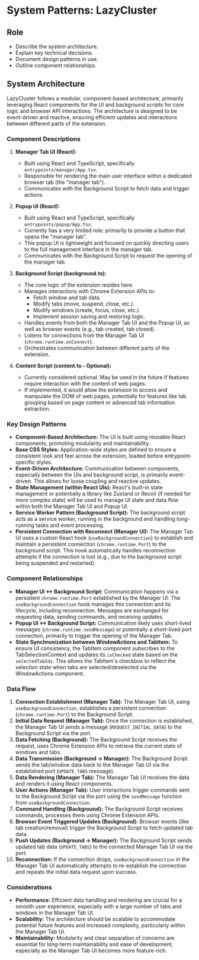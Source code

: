 # System Patterns: LazyCluster

## Role

- Describe the system architecture.
- Explain key technical decisions.
- Document design patterns in use.
- Outline component relationships.

## System Architecture

LazyCluster follows a modular, component-based architecture, primarily leveraging React components for the UI and background scripts for core logic and browser API interactions. The architecture is designed to be event-driven and reactive, ensuring efficient updates and interactions between different parts of the extension.

### Component Descriptions

1.  **Manager Tab UI (React):**

    - Built using React and TypeScript, specifically `entrypoints/manager/App.tsx`.
    - Responsible for rendering the main user interface within a dedicated browser tab (the "manager tab").
    - Communicates with the Background Script to fetch data and trigger actions.

2.  **Popup UI (React):**

    - Built using React and TypeScript, specifically `entrypoints/popup/App.tsx`.
    - Currently has a very limited role: primarily to provide a button that opens the "manager tab".
    - This popup UI is lightweight and focused on quickly directing users to the full management interface in the manager tab.
    - Communicates with the Background Script to request the opening of the manager tab.

3.  **Background Script (background.ts):**

    - The core logic of the extension resides here.
    - Manages interactions with Chrome Extension APIs to:
      - Fetch window and tab data.
      - Modify tabs (move, suspend, close, etc.).
      - Modify windows (create, focus, close, etc.).
      - Implement session saving and restoring logic.
    - Handles events from both the Manager Tab UI and the Popup UI, as well as browser events (e.g., tab created, tab closed).
    - Listens for connections from the Manager Tab UI (`chrome.runtime.onConnect`).
    - Orchestrates communication between different parts of the extension.

4.  **Content Script (content.ts - Optional):**
    - Currently considered optional. May be used in the future if features require interaction with the content of web pages.
    - If implemented, it would allow the extension to access and manipulate the DOM of web pages, potentially for features like tab grouping based on page content or advanced tab information extraction.

### Key Design Patterns

- **Component-Based Architecture:** The UI is built using reusable React components, promoting modularity and maintainability.
- **Base CSS Styles:** Application-wide styles are defined to ensure a consistent look and feel across the extension, loaded before entrypoint-specific styles.
- **Event-Driven Architecture:** Communication between components, especially between the UIs and background script, is primarily event-driven. This allows for loose coupling and reactive updates.
- **State Management (within React UIs):** React's built-in state management or potentially a library like Zustand or Recoil (if needed for more complex state) will be used to manage UI state and data flow within both the Manager Tab UI and Popup UI.
- **Service Worker Pattern (Background Script):** The background script acts as a service worker, running in the background and handling long-running tasks and event processing.
- **Persistent Connection with Reconnect (Manager UI):** The Manager Tab UI uses a custom React hook (`useBackgroundConnection`) to establish and maintain a persistent connection (`chrome.runtime.Port`) to the background script. This hook automatically handles reconnection attempts if the connection is lost (e.g., due to the background script being suspended and restarted).

### Component Relationships

- **Manager UI <-> Background Script:** Communication happens via a persistent `chrome.runtime.Port` established by the Manager UI. The `useBackgroundConnection` hook manages this connection and its lifecycle, including reconnection. Messages are exchanged for requesting data, sending commands, and receiving updates.
- **Popup UI <-> Background Script:** Communication likely uses short-lived messages (`chrome.runtime.sendMessage`) or potentially a short-lived port connection, primarily to trigger the opening of the Manager Tab.
- **State Synchronization between WindowActions and TabItem:** To ensure UI consistency, the TabItem component subscribes to the TabSelectionContext and updates its `isChecked` state based on the `selectedTabIds`. This allows the TabItem's checkbox to reflect the selection state when tabs are selected/deselected via the WindowActions component.

### Data Flow

1.  **Connection Establishment (Manager Tab):** The Manager Tab UI, using `useBackgroundConnection`, establishes a persistent connection (`chrome.runtime.Port`) to the Background Script.
2.  **Initial Data Request (Manager Tab):** Once the connection is established, the Manager Tab UI sends a message (`REQUEST_INITIAL_DATA`) to the Background Script via the port.
3.  **Data Fetching (Background):** The Background Script receives the request, uses Chrome Extension APIs to retrieve the current state of windows and tabs.
4.  **Data Transmission (Background -> Manager):** The Background Script sends the tab/window data back to the Manager Tab UI via the established port (`UPDATE_TABS` message).
5.  **Data Rendering (Manager Tab):** The Manager Tab UI receives the data and renders it using React components.
6.  **User Actions (Manager Tab):** User interactions trigger commands sent to the Background Script via the port using the `sendMessage` function from `useBackgroundConnection`.
7.  **Command Handling (Background):** The Background Script receives commands, processes them using Chrome Extension APIs.
8.  **Browser Event Triggered Updates (Background):** Browser events (like tab creation/removal) trigger the Background Script to fetch updated tab data.
9.  **Push Updates (Background -> Manager):** The Background Script sends updated tab data (`UPDATE_TABS`) to the connected Manager Tab UI via the port.
10. **Reconnection:** If the connection drops, `useBackgroundConnection` in the Manager Tab UI automatically attempts to re-establish the connection and repeats the initial data request upon success.

### Considerations

- **Performance:** Efficient data handling and rendering are crucial for a smooth user experience, especially with a large number of tabs and windows in the Manager Tab UI.
- **Scalability:** The architecture should be scalable to accommodate potential future features and increased complexity, particularly within the Manager Tab UI.
- **Maintainability:** Modularity and clear separation of concerns are essential for long-term maintainability and ease of development, especially as the Manager Tab UI becomes more feature-rich.
